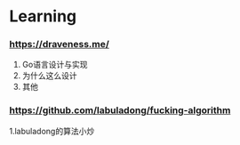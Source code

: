 # Learning
### https://draveness.me/
1. Go语言设计与实现
2. 为什么这么设计
3. 其他
### https://github.com/labuladong/fucking-algorithm
1.labuladong的算法小炒
